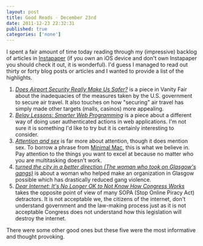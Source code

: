 ```yaml
---
layout: post
title: Good Reads - December 23rd
date: 2011-12-23 22:32:31
published: true
categories: ['none']
---
```

 
I spent a fair amount of time today reading through my (impressive) backlog of articles in [Instapaper](http://instapaper.com) (if you own an iOS device and don't own Instapaper you should check it out, it is wonderful). I'd guess I managed to read out thirty or forty blog posts or articles and I wanted to provide a list of the highlights.

1. *[Does Airport Security Really Make Us Safer?](http://www.vanityfair.com/culture/features/2011/12/tsa-insanity-201112)* is a piece in Vanity Fair about the inadequacies of the measures taken by the U.S. government to secure air travel. It also touches on how "securing" air travel has simply made other targets (malls, casinos) more appealing.
1. *[Belay Lessons: Smarter Web Programming](http://brownplt.github.com/2011/12/18/resume-belay.html)* is a piece about a different way of doing user authenticated actions in web applications. I'm not sure it is something I'd like to try but it is certainly interesting to consider.
1. *[Attention and sex](http://www.scottberkun.com/essays/51-attention-and-sex/)* is far more about attention, though it does mention sex. To borrow a phrase from [Minimal Mac](http://minimalmac.com), this is what we believe in. Pay attention to the things you want to excel at because no matter who you are multitasking doesn't work.
1. *[turned the city in a better direction (The woman who took on Glasgow's gangs)](http://www.guardian.co.uk/society/2011/dec/19/karyn-mccluskey-glasgow-gangs)* is about a woman who helped make an organization in Glasgow possible which has drastically reduced gang violence.
1. *[Dear Internet: It's No Longer OK to Not Know How Congress Works](http://www.informationdiet.com/blog/read/dear-internet-its-no-longer-ok-to-not-know-how-congress-works-)* takes the opposite point of view of many SOPA (Stop Online Piracy Act) detractors. It is not acceptable we, the citizens of the internet, don't understand government and the law-making process just as it is not acceptable Congress does not understand how this legislation will destroy the internet.

There were some other good ones but these five were the most informative and thought provoking.